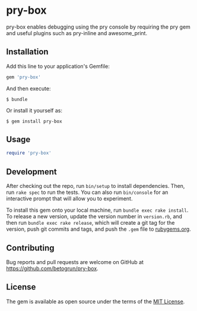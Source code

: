 # pry-box

pry-box enables debugging using the pry console by requiring the pry gem and useful plugins such as pry-inline and awesome_print.

## Installation

Add this line to your application's Gemfile:

```ruby
gem 'pry-box'
```

And then execute:

    $ bundle

Or install it yourself as:

    $ gem install pry-box

## Usage

```ruby
require 'pry-box'
```

## Development

After checking out the repo, run `bin/setup` to install dependencies. Then, run `rake spec` to run the tests. You can also run `bin/console` for an interactive prompt that will allow you to experiment.

To install this gem onto your local machine, run `bundle exec rake install`. To release a new version, update the version number in `version.rb`, and then run `bundle exec rake release`, which will create a git tag for the version, push git commits and tags, and push the `.gem` file to [rubygems.org](https://rubygems.org).

## Contributing

Bug reports and pull requests are welcome on GitHub at https://github.com/betogrun/pry-box.

## License

The gem is available as open source under the terms of the [MIT License](https://opensource.org/licenses/MIT).
